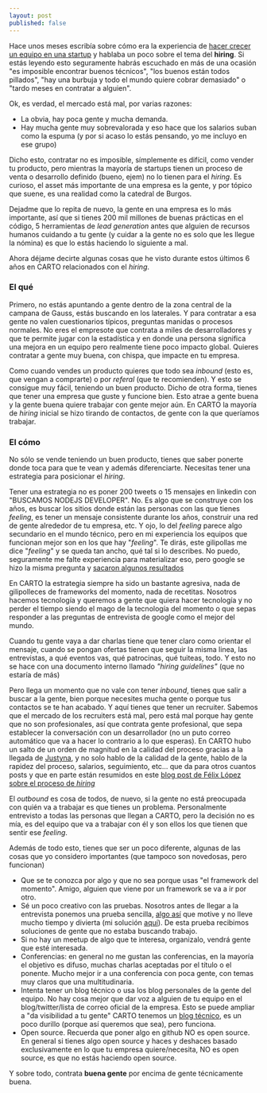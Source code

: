 ```yaml
---
layout: post
published: false
---
```


Hace unos meses escribía sobre cómo era la experiencia de [hacer crecer un equipo en una startup](/2017/02/19/escalar-el-equipo-tecnico-en-una-startup.html) y hablaba un poco sobre el tema del **hiring**. Si estás leyendo esto seguramente habrás escuchado en más de una ocasión "es imposible encontrar buenos técnicos", "los buenos están todos pillados", "hay una burbuja y todo el mundo quiere cobrar demasiado" o "tardo meses en contratar a alguien".

Ok, es verdad, el mercado está mal, por varias razones:

- La obvia, hay poca gente y mucha demanda.
- Hay mucha gente muy sobrevalorada y eso hace que los salarios suban como la espuma (y por si acaso lo estás pensando, yo me incluyo en ese grupo)

Dicho esto, contratar no es imposible, símplemente es difícil, como vender tu producto, pero
mientras la mayoría de startups tienen un proceso de venta o desarrollo definido (bueno, ejem) no lo tienen para
el *hiring*. Es curioso, el asset más importante de una empresa es la gente, y por tópico que suene,
es una realidad como la catedral de Burgos.

Dejadme que lo repita de nuevo, la gente en una empresa es lo más importante, así que si tienes 200
mil millones de buenas prácticas en el código, 5 herramientas de *lead generation* antes que alguien
de recursos humanos cuidando a tu gente (y cuidar a la gente no es solo que les llegue la nómina) es que lo estás haciendo lo siguiente a mal.

Ahora déjame decirte algunas cosas que he visto durante estos últimos 6 años en CARTO relacionados
con el *hiring*.

### El qué

Primero, no estás apuntando a gente dentro de la zona central de la campana de Gauss, estás buscando
en los laterales. Y para contratar a esa gente no valen cuestionarios típicos, preguntas manidas o
procesos normales. No eres el empresote que contrata a miles de desarrolladores y que te permite
jugar con la estadística y en donde una persona significa una mejora en un equipo pero realmente tiene poco impacto global. Quieres
contratar a gente muy buena, con chispa, que impacte en tu empresa.

Como cuando vendes un producto quieres que todo sea *inbound* (esto es, que vengan a comprarte) o por
*referal* (que te recomienden). Y esto se consigue muy fácil, teniendo un buen producto. Dicho de otra
forma, tienes que tener una empresa que guste y funcione bien. Esto atrae a gente buena y la gente
buena quiere trabajar con gente mejor aún. En CARTO la mayoría de *hiring* inicial se hizo tirando de
contactos, de gente con la que queríamos trabajar.

### El cómo
No sólo se vende teniendo un buen producto, tienes que saber ponerte donde toca para que te
vean y además diferenciarte. Necesitas tener una estrategia para posicionar el *hiring*.

Tener una estrategia no es poner 200 tweets o 15 mensajes en linkedin con "BUSCAMOS NODEJS DEVELOPER".
No. Es algo que se construye con los años, es buscar los sitios donde están las personas con las que
tienes *feeling*, es tener un mensaje consistente durante los años, construir una red de gente
alrededor de tu empresa, etc. Y ojo, lo del *feeling* parece algo secundario en el mundo técnico, pero
en mi experiencia los equipos que funcionan mejor son en los que hay "*feeling*". Te dirás, este
gilipollas me dice "*feeling*" y se queda tan ancho, qué tal si lo describes. No puedo, seguramente
me falte experiencia para materializar eso, pero google se hizo la misma pregunta y [sacaron algunos
resultados](https://mobile.nytimes.com/2016/02/28/magazine/what-google-learned-from-its-quest-to-build-the-perfect-team.html)

En CARTO la estrategia siempre ha sido un bastante agresiva, nada de gilipolleces de frameworks del
momento, nada de recetitas. Nosotros hacemos tecnología y queremos a gente que quiera hacer
tecnología y no perder el tiempo siendo el mago de la tecnología del momento o que sepas responder a las
preguntas de entrevista de google como el mejor del mundo.

Cuando tu gente vaya a dar charlas tiene que tener claro como orientar el mensaje, cuando se pongan
ofertas tienen que seguir la misma linea, las entrevistas, a qué eventos vas, qué patrocinas, qué
tuiteas, todo. Y esto no se hace con una documento interno llamado *"hiring guidelines"* (que no
estaría de más)

Pero llega un momento que no vale con tener *inbound*, tienes que salir a buscar a la gente, bien
porque necesites mucha gente o porque tus contactos se te han acabado. Y aquí tienes que tener un
recruiter. Sabemos que el mercado de los recruiters está mal, pero está mal porque hay gente que no
son profesionales, así que contrata gente profesional, que sepa establecer la conversación con un
desarrollador (no un puto correo automático que va a hacer lo contrario a lo que esperas). En CARTO
hubo un salto de un orden de magnitud en la calidad del proceso gracias a la llegada de [Justyna](https://twitter.com/Justyna_Adam/), y no solo hablo de la calidad de la gente, hablo de la rapidez del proceso, salarios, seguimiento, etc... que da para otros cuantos posts y que en parte están resumidos en este [blog post de Félix López sobre el proceso de *hiring*](https://managementfromscratch.wordpress.com/2017/10/30/sobre-procesos-de-seleccion/)

El *outbound* es cosa de todos, de nuevo, si la gente no está preocupada con quién va a trabajar es
que tienes un problema. Personalmente entrevisto a todas las personas que llegan a CARTO, pero la
decisión no es mía, es del equipo que va a trabajar con él y son ellos los que tienen que sentir ese
*feeling*.

Además de todo esto, tienes que ser un poco diferente, algunas de las cosas que yo considero
importantes (que tampoco son novedosas, pero funcionan)
- Que se te conozca por algo y que no sea porque usas "el framework del momento". Amigo, alguien que
  viene por un framework se va a ir por otro.
- Sé un poco creativo con las pruebas. Nosotros antes de llegar a la entrevista ponemos una prueba
  sencilla, [algo así](https://gist.github.com/javisantana/b278733c71ebabef0ee6fe2aef56721a) que
  motive y no lleve mucho tiempo y divierta (mi solución [aquí](https://gist.github.com/javisantana/c038fe200be6669991366f5dd4a14560)). De esta prueba recibimos soluciones de gente que no estaba buscando trabajo.
- Si no hay un meetup de algo que te interesa, organizalo, vendrá gente que esté interesada.
- Conferencias: en general no me gustan las conferencias, en la mayoría el objetivo es difuso, muchas
  charlas aceptadas por el título o el ponente. Mucho mejor ir a una conferencia con poca gente, con
  temas muy claros que una multitudinaria.
- Intenta tener un blog técnico o usa los blog personales de la gente del equipo. No hay cosa mejor
  que dar voz a alguien de tu equipo en el blog/twitter/lista de correo oficial de la empresa. Esto
  se puede ampliar a "da visibilidad a tu gente"
  CARTO tenemos un [blog técnico](https://carto.com/blog/inside/), es un poco durillo (porque así queremos que sea), pero funciona.
- Open source. Recuerda que poner algo en github NO es open source. En general si tienes algo
  open source y haces y deshaces basado exclusivamente en lo que tu empresa quiere/necesita, NO es
  open source, es que no estás haciendo open source.

Y sobre todo, contrata **buena gente** por encima de gente técnicamente buena.






